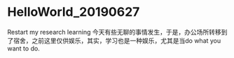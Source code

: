 # HelloWorld_20190627
Restart my research learning
今天有些无聊的事情发生，于是，办公场所转移到了宿舍，之前这里仅供娱乐，其实，学习也是一种娱乐，尤其是当do what you want to do.
